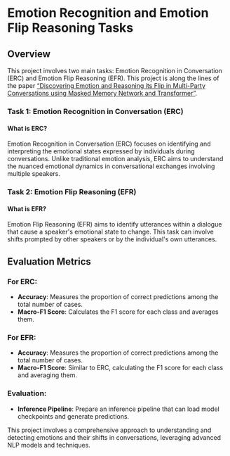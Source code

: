# Emotion Recognition and Emotion Flip Reasoning Tasks

## Overview

This project involves two main tasks: Emotion Recognition in Conversation (ERC) and Emotion Flip Reasoning (EFR). This project is along the lines of the paper [“Discovering Emotion and Reasoning its Flip in Multi-Party Conversations using Masked Memory Network and Transformer”](https://arxiv.org/pdf/2103.12360.pdf).

### Task 1: Emotion Recognition in Conversation (ERC)

#### What is ERC?
Emotion Recognition in Conversation (ERC) focuses on identifying and interpreting the emotional states expressed by individuals during conversations. Unlike traditional emotion analysis, ERC aims to understand the nuanced emotional dynamics in conversational exchanges involving multiple speakers.

### Task 2: Emotion Flip Reasoning (EFR)

#### What is EFR?
Emotion Flip Reasoning (EFR) aims to identify utterances within a dialogue that cause a speaker's emotional state to change. This task can involve shifts prompted by other speakers or by the individual's own utterances.

## Evaluation Metrics

### For ERC:
- **Accuracy**: Measures the proportion of correct predictions among the total number of cases.
- **Macro-F1 Score**: Calculates the F1 score for each class and averages them.

### For EFR:
- **Accuracy**: Measures the proportion of correct predictions among the total number of cases.
- **Macro-F1 Score**: Similar to ERC, calculating the F1 score for each class and averaging them.

### Evaluation:
- **Inference Pipeline**: Prepare an inference pipeline that can load model checkpoints and generate predictions.

This project involves a comprehensive approach to understanding and detecting emotions and their shifts in conversations, leveraging advanced NLP models and techniques.
